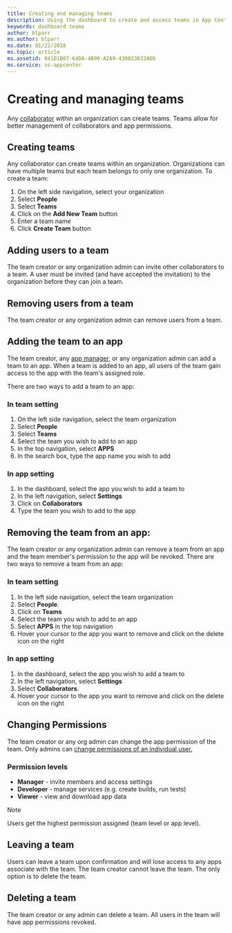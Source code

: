 ```yaml
---
title: Creating and managing teams
description: Using the dashboard to create and access teams in App Center.
keywords: dashboard teams
author: blparr
ms.author: blparr
ms.date: 01/22/2018
ms.topic: article
ms.assetid: 041D1B07-64DA-4B90-A2A9-430023632AD6
ms.service: vs-appcenter
---
```


# Creating and managing teams

Any [collaborator](~/dashboard/creating-and-managing-apps.md) within an organization can create teams. Teams allow for better management of collaborators and app permissions.

## Creating teams

Any collaborator can create teams within an organization. Organizations can have multiple teams but each team belongs to only one organization. To create a team:

1. On the left side navigation, select your organization
2. Select **People**
3. Select **Teams** 
4. Click on the **Add New Team** button
5. Enter a team name
6. Click **Create Team** button

## Adding users to a team

The team creator or any organization admin can invite other collaborators to a team. A user must be invited (and have accepted the invitation) to the organization before they can join a team. 
 
## Removing users from a team

The team creator or any organization admin can remove users from a team.

## Adding the team to an app

The team creator, any [app manager](~/dashboard/creating-and-managing-apps.md), or any organization admin can add a team to an app. When a team is added to an app, all users of the team gain access to the app with the team's assigned role. 

There are two ways to add a team to an app: 

### In team setting 
1. On the left side navigation, select the team organization
2. Select **People**
3. Select **Teams** 
4. Select the team you wish to add to an app
5. In the top navigation, select **APPS** 
6. In the search box, type the app name you wish to add

### In app setting  
1. In the dashboard, select the app you wish to add a team to
2. In the left navigation, select **Settings** 
3. Click on **Collaborators** 
4. Type the team you wish to add to the app

## Removing the team from an app:
The team creator or any organization admin can remove a team from an app and the team member's permission to the app will be revoked. 
There are two ways to remove a team from an app:

### In team setting
1. In the left side navigation, select the team organization 
2. Select **People**.
3. Click on **Teams** 
4. Select the team you wish to add to an app
5. Select **APPS** in the top navigation
6. Hover your cursor to the app you want to remove and click on the delete icon on the right

### In app setting
1. In the dashboard, select the app you wish to add a team to
2. In the left navigation, select **Settings** 
3. Select **Collaborators**.
4. Hover your cursor to the app you want to remove and click on the delete icon on the right

## Changing Permissions

The team creator or any org admin can change the app permission of the team. Only admins can [change permissions of an individual user.](~/dashboard/creating-and-managing-apps.md) 
  
### Permission levels 
- **Manager** - invite members and access settings 
- **Developer** - manage services (e.g. create builds, run tests) 
- **Viewer** - view and download app data 

> [!NOTE]
> Users get the highest permission assigned (team level or app level). 

## Leaving a team 
Users can leave a team upon confirmation and will lose access to any apps associate with the team. The team creator cannot leave the team. The only option is to delete the team. 

## Deleting a team
The team creator or any admin can delete a team. All users in the team will have app permissions revoked. 

